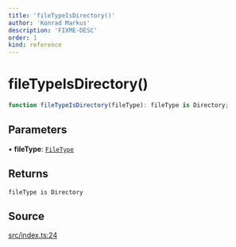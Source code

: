 ```yaml
---
title: 'fileTypeIsDirectory()'
author: 'Konrad Markus'
description: 'FIXME-DESC'
order: 1
kind: reference
---
```


# fileTypeIsDirectory()

```ts
function fileTypeIsDirectory(fileType): fileType is Directory;
```

## Parameters

• **fileType**: [`FileType`](/projects/konkerdev-tiny-filesystem-fp/reference/enumerations/filetype)

## Returns

`fileType is Directory`

## Source

[src/index.ts:24](https://github.com/konkerdotdev/tiny-filesystem-fp/blob/900743fd8cf49d9e7c3831c08b0b3c0dd3e06fb2/src/index.ts#L24)
